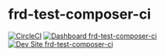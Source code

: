# frd-test-composer-ci

[![CircleCI](https://circleci.com/gh/timothyhsieh/frd-test-composer-ci.svg?style=shield)](https://circleci.com/gh/timothyhsieh/frd-test-composer-ci)
[![Dashboard frd-test-composer-ci](https://img.shields.io/badge/dashboard-frd_test_composer_ci-yellow.svg)](https://dashboard.pantheon.io/sites/b746853b-da30-4e2d-9a8f-e4752551c59e#dev/code)
[![Dev Site frd-test-composer-ci](https://img.shields.io/badge/site-frd_test_composer_ci-blue.svg)](http://dev-frd-test-composer-ci.pantheonsite.io/)